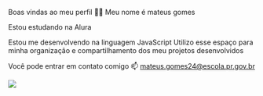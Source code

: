 Boas vindas ao meu perfil 💙💙
Meu nome é mateus gomes

Estou estudando na Alura


Estou me desenvolvendo na linguagem JavaScript
Utilizo esse espaço para minha organização e compartilhamento dos meu projetos desenvolvidos

Você pode entrar em contato comigo 📫
mateus.gomes24@escola.pr.gov.br


![](https://media.tenor.com/PKKCAakpBZIAAAAM/neyney-neymar.gif)

